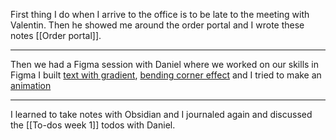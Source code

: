 First thing I do when I arrive to the office is to be late to the meeting with Valentin. Then he showed me around the order portal and I wrote these notes [[Order portal]].

---

Then we had a Figma session with Daniel where we worked on our skills in Figma I built [text with gradient](https://www.figma.com/design/FBq226kDCAbtmTIPPF0lAU/UI-Friday---2024-10-18?node-id=8003-21&t=dV9ymH5fnJQetvmC-11), [bending corner effect](https://www.figma.com/design/kWOc2avj8LKTx6tWoZXzQA/UI-Friday---2024-09-20?node-id=4001-26&t=FoyxDFoDWaIVyh6O-11) and I tried to make an [animation](https://www.figma.com/design/4Gizy0FHAD2Udggibmywwa/UI-Friday---2024-06-21?node-id=4008-7&t=ctF4959fEixCNMVi-11) 

--- 

I learned to take notes with Obsidian and I journaled again and discussed the [[To-dos week 1]] todos with Daniel.

